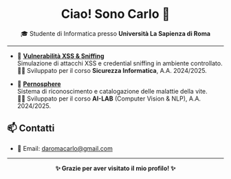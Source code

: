 <h1 align="center">Ciao! Sono Carlo 👋</h1>

<p align="center">
  🎓 Studente di Informatica presso <strong>Università La Sapienza di Roma</strong><br>
</p>

---

- 🚨 [**Vulnerabilità XSS & Sniffing**](https://github.com/CarloDaRomadev/xss-sniffing-demo)  
  Simulazione di attacchi XSS e credential sniffing in ambiente controllato.  
  👨‍💻 Sviluppato per il corso **Sicurezza Informatica**, A.A. 2024/2025.

- 🌿 [**Pernosphere**](https://github.com/CarloDaRomadev/Pernosphere)  
  Sistema di riconoscimento e catalogazione delle malattie della vite.  
  👨‍🔬 Sviluppato per il corso **AI-LAB** (Computer Vision & NLP), A.A. 2024/2025.

## 📫 Contatti

- 📧 Email: [daromacarlo@gmail.com](mailto:daromacarlo@gmail.com)

---

<p align="center">
  <strong>✨ Grazie per aver visitato il mio profilo! ✨</strong><br>
</p>
